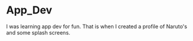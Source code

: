 # App_Dev
I was learning app dev for fun. That is when I created a profile of Naruto's and some splash screens. 
